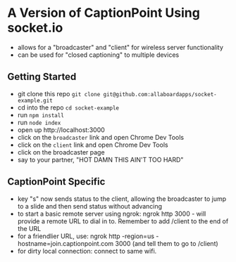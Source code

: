 # A Version of CaptionPoint Using socket.io
- allows for a "broadcaster" and "client" for wireless server functionality
- can be used for "closed captioning" to multiple devices

## Getting Started

* git clone this repo `git clone git@github.com:allaboardapps/socket-example.git`
* cd into the repo `cd socket-example`
* run `npm install`
* run `node index`
* open up http://localhost:3000
* click on the `broadcaster` link and open Chrome Dev Tools
* click on the `client` link and open Chrome Dev Tools
* click on the broadcaster page
* say to your partner, "HOT DAMN THIS AIN'T TOO HARD"

## CaptionPoint Specific

- key "s" now sends status to the client, allowing the broadcaster to jump to a slide and then send status without advancing
- to start a basic remote server using ngrok: ngrok http 3000 - will provide a remote URL to dial in to. Remember to add /client to the end of the URL
- for a friendlier URL, use: ngrok http -region=us -hostname=join.captionpoint.com 3000 (and tell them to go to /client)
- for dirty local connection: connect to same wifi. 
